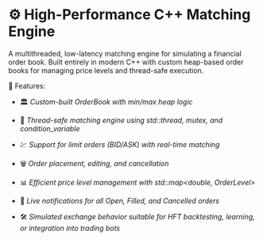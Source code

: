 # ⚙️ High-Performance C++ Matching Engine

A multithreaded, low-latency matching engine for simulating a financial order book. Built entirely in modern C++ with custom heap-based order books for managing price levels and thread-safe execution.

🧠 Features:

- 🏛 *Custom-built OrderBook with min/max heap logic*

- 🧵 *Thread-safe matching engine using std::thread, mutex, and condition_variable*

- 💹 *Support for limit orders (BID/ASK) with real-time matching*

- 🗑 *Order placement, editing, and cancellation*

- 📊 *Efficient price level management with std::map<double, OrderLevel>*
  
- 🔔 *Live notifications for all Open, Filled, and Cancelled orders*

- 🛠 *Simulated exchange behavior suitable for HFT backtesting, learning, or integration into trading bots*
